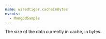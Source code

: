 ```yaml
---
name: wiredtiger.cacheInBytes
events:
  - MongodSample
---
```


The size of the data currently in cache, in bytes.
